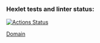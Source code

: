 ### Hexlet tests and linter status:
[![Actions Status](https://github.com/d-mitrofanov-v/php-project-9/actions/workflows/hexlet-check.yml/badge.svg)](https://github.com/d-mitrofanov-v/php-project-9/actions)

[Domain](https://php-project-9-ga25.onrender.com)
